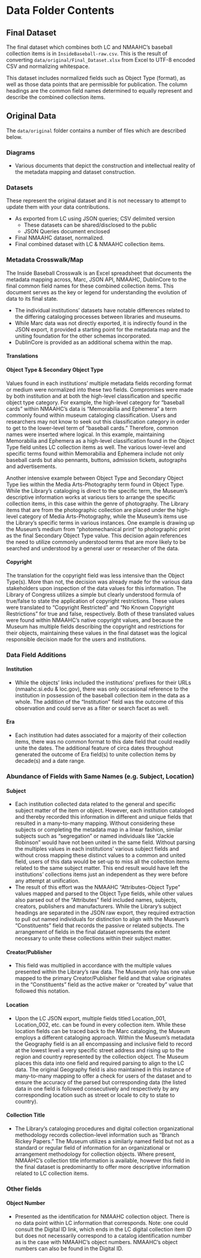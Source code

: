 ﻿# Data Folder Contents

## Final Dataset

The final dataset which combines both LC and NMAAHC’s baseball collection items
is in `InsideBaseball-raw.csv`. This is the result of converting
`data/original/Final_Dataset.xlsx` from Excel to UTF-8 encoded CSV and
normalizing whitespace.

This dataset includes normalized fields such as Object Type (format), as well as
those data points that are permissible for publication. The column headings are
the common field names determined to equally represent and describe the combined
collection items.

## Original Data

The `data/original` folder contains a number of files which are described below.

### Diagrams

-   Various documents that depict the construction and intellectual reality of
    the metadata mapping and dataset construction.

### Datasets

These represent the original dataset and it is not necessary to attempt to
update them with your data contributions.

-   As exported from LC using JSON queries; CSV delimited version
    -   These datasets can be shared/disclosed to the public
    -   JSON Queries document enclosed
-   Final NMAAHC dataset, normalized.
-   Final combined dataset with LC & NMAAHC collection items.

### Metadata Crosswalk/Map

The Inside Baseball Crosswalk is an Excel spreadsheet that documents the
metadata mapping across, Marc, JSON API, NMAAHC, DublinCore to the final common
field names for these combined collection items. This document serves as the key
or legend for understanding the evolution of data to its final state.

-   The individual institutions’ datasets have notable differences related to
    the differing cataloging processes between libraries and museums.
-   While Marc data was not directly exported, it is indirectly found in the
    JSON export, it provided a starting point for the metadata map and the
    uniting foundation for the other schemas incorporated.
-   DublinCore is provided as an additional schema within the map.

#### Translations

#### Object Type & Secondary Object Type

Values found in each institutions’ multiple metadata fields recording format or
medium were normalized into these two fields. Compromises were made by both
institution and at both the high-level classification and specific object type
category. For example, the high-level category for “baseball cards” within
NMAAHC’s data is “Memorabilia and Ephemera” a term commonly found within museum
cataloging classification. Users and researchers may not know to seek out this
classification category in order to get to the lower-level term of “baseball
cards.” Therefore, common names were inserted where logical. In this example,
maintaining Memorabilia and Ephemera as a high-level classification found in the
Object Type field unites LC collection items as well. The various lower-level
and specific terms found within Memorabilia and Ephemera include not only
baseball cards but also pennants, buttons, admission tickets, autographs and
advertisements.

Another intensive example between Object Type and Secondary Object Type lies
within the Media Arts-Photography term found in Object Type. While the Library’s
cataloging is direct to the specific term, the Museum’s descriptive information
works at various tiers to arrange the specific collection items, in this case
within the genre of photography. The Library items that are from the
photographic collection are placed under the high-level category of Media
Arts-Photography, while the Museum’s items use the Library’s specific terms in
various instances. One example is drawing up the Museum’s medium from
“photomechanical print” to photographic print as the final Secondary Object Type
value. This decision again references the need to utilize commonly understood
terms that are more likely to be searched and understood by a general user or
researcher of the data.

#### Copyright

The translation for the copyright field was less intensive than the Object
Type(s). More than not, the decision was already made for the various data
stakeholders upon inspection of the data values for this information. The
Library of Congress utilizes a simple but clearly understood formula of
true/false to state the application of copyright restrictions. These values were
translated to “Copyright Restricted” and “No Known Copyright Restrictions” for
true and false, respectively. Both of these translated values were found within
NMAAHC’s native copyright values, and because the Museum has multiple fields
describing the copyright and restrictions for their objects, maintaining these
values in the final dataset was the logical responsible decision made for the
users and institutions.

### Data Field Additions

#### Institution

-   While the objects’ links included the institutions’ prefixes for their URLs
    (nmaahc.si.edu & loc.gov), there was only occasional reference to the
    institution in possession of the baseball collection item in the data as a
    whole. The addition of the “Institution” field was the outcome of this
    observation and could serve as a filter or search facet as well.

#### Era

-   Each institution had dates associated for a majority of their collection
    items, there was no common format to this date field that could readily unite
    the dates. The additional feature of circa dates throughout generated the
    outcome of Era field(s) to unite collection items by decade(s) and a date
    range.

### Abundance of Fields with Same Names (e.g. Subject, Location)

#### Subject

-   Each institution collected data related to the general and specific subject
    matter of the item or object. However, each institution cataloged and
    thereby recorded this information in different and unique fields that
    resulted in a many-to-many mapping. Without considering these subjects or
    completing the metadata map in a linear fashion, similar subjects such as
    “segregation” or named individuals like “Jackie Robinson” would have not
    been united in the same field. Without parsing the multiples values in each
    institutions’ various subject fields and without cross mapping these
    distinct values to a common and united field, users of this data would be
    set-up to miss all the collection items related to the same subject matter.
    This end result would have left the institutions’ collections items just an
    independent as they were before any attempt at unification.
-   The result of this effort was the NMAAHC “Attributes-Object Type” values
    mapped and parsed to the Object Type fields, while other values also parsed
    out of the “Attributes” field included names, subjects, creators, publishers
    and manufacturers. While the Library’s subject headings are separated in the
    JSON raw export, they required extraction to pull out named individuals for
    distinction to align with the Museum’s “Constituents” field that records the
    passive or related subjects. The arrangement of fields in the final dataset
    represents the extent necessary to unite these collections within their
    subject matter.

#### Creator/Publisher

-   This field was multiplied in accordance with the multiple values presented
    within the Library’s raw data. The Museum only has one value mapped to the
    primary Creator/Publisher field and that value originates in the
    “Constituents” field as the active maker or “created by” value that followed
    this notation.

#### Location

-   Upon the LC JSON export, multiple fields titled Location_001, Location_002,
    etc. can be found in every collection item. While these location fields can
    be traced back to the Marc cataloging, the Museum employs a different
    cataloging approach. Within the Museum’s metadata the Geography field is an
    all encompassing and inclusive field to record at the lowest level a very
    specific street address and rising up to the region and country represented
    by the collection object. The Museum places this data into one field and
    required parsing to align to the LC data. The original Geography field is
    also maintained in this instance of many-to-many mapping to offer a check
    for users of the dataset and to ensure the accuracy of the parsed but
    corresponding data (the listed data in one field is followed consecutively
    and respectively by any corresponding location such as street or locale to
    city to state to country).

#### Collection Title

-   The Library’s cataloging procedures and digital collection organizational
    methodology records collection-level information such as “Branch Rickey
    Papers.” The Museum utilizes a similarly named field but not as a standard
    or regular field of information for an organizational or arrangement
    methodology for collection objects. Where present, NMAAHC’s collection title
    information is available, however this field in the final dataset is
    predominantly to offer more descriptive information related to LC collection
    items.

### Other fields

#### Object Number

-   Presented as the identification for NMAAHC collection object. There is no
    data point within LC information that corresponds. Note: one could consult
    the Digital ID link, which ends in the LC digital collection item ID but
    does not necessarily correspond to a catalog identification number as is the
    case with NMAAHC’s object numbers. NMAAHC’s object numbers can also be found
    in the Digital ID.
